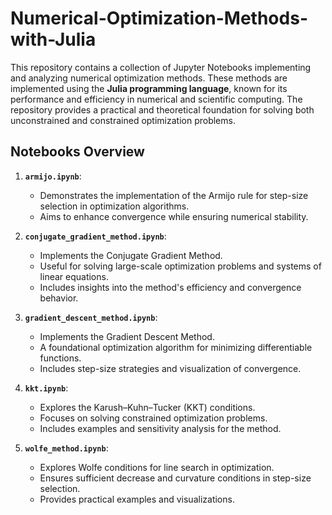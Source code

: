 # Numerical-Optimization-Methods-with-Julia

This repository contains a collection of Jupyter Notebooks implementing and analyzing numerical optimization methods. These methods are implemented using the **Julia programming language**, known for its performance and efficiency in numerical and scientific computing. The repository provides a practical and theoretical foundation for solving both unconstrained and constrained optimization problems.

## Notebooks Overview

1. **`armijo.ipynb`**:
   - Demonstrates the implementation of the Armijo rule for step-size selection in optimization algorithms.
   - Aims to enhance convergence while ensuring numerical stability.

2. **`conjugate_gradient_method.ipynb`**:
   - Implements the Conjugate Gradient Method.
   - Useful for solving large-scale optimization problems and systems of linear equations.
   - Includes insights into the method's efficiency and convergence behavior.

3. **`gradient_descent_method.ipynb`**:
   - Implements the Gradient Descent Method.
   - A foundational optimization algorithm for minimizing differentiable functions.
   - Includes step-size strategies and visualization of convergence.

4. **`kkt.ipynb`**:
   - Explores the Karush–Kuhn–Tucker (KKT) conditions.
   - Focuses on solving constrained optimization problems.
   - Includes examples and sensitivity analysis for the method.

5. **`wolfe_method.ipynb`**:
   - Explores Wolfe conditions for line search in optimization.
   - Ensures sufficient decrease and curvature conditions in step-size selection.
   - Provides practical examples and visualizations.
